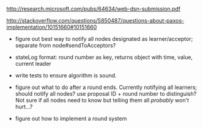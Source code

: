 http://research.microsoft.com/pubs/64634/web-dsn-submission.pdf

http://stackoverflow.com/questions/5850487/questions-about-paxos-implementation/10151660#10151660

- figure out best way to notify all nodes designated as learner/acceptor; separate from node#sendToAcceptors?

- stateLog format: round number as key, returns object with time, value, current leader

- write tests to ensure algorithm is sound.

- figure out what to do after a round ends. Currently notifying all learners; should notify all nodes? use proposal ID + round number to distinguish? Not sure if all nodes need to know but telling them all *probably* won't hurt...?

- figure out how to implement a round system
